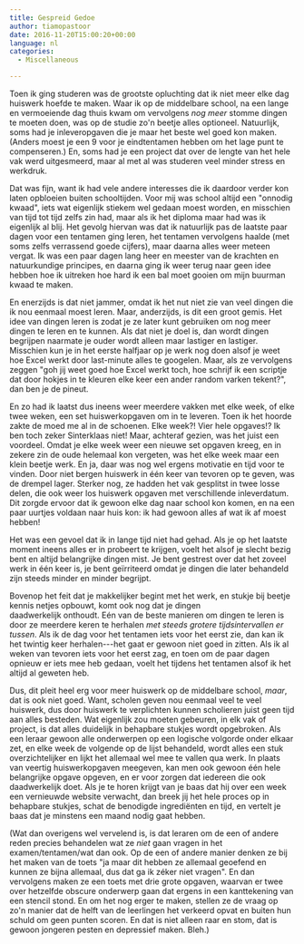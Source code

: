 ```yaml
---
title: Gespreid Gedoe
author: tiamopastoor
date: 2016-11-20T15:00:20+00:00
language: nl
categories:
  - Miscellaneous

---
```

Toen ik ging studeren was de grootste opluchting dat ik niet meer elke dag huiswerk hoefde te maken. Waar ik op de middelbare school, na een lange en vermoeiende dag thuis kwam om vervolgens _nog meer_ stomme dingen te moeten doen, was op de studie zo'n beetje alles optioneel. Natuurlijk, soms had je inleveropgaven die je maar het beste wel goed kon maken. (Anders moest je een 9 voor je eindtentamen hebben om het lage punt te compenseren.) En, soms had je een project dat over de lengte van het hele vak werd uitgesmeerd, maar al met al was studeren veel minder stress en werkdruk.

Dat was fijn, want ik had vele andere interesses die ik daardoor verder kon laten opbloeien buiten schooltijden. Voor mij was school altijd een "onnodig kwaad", iets wat eigenlijk stiekem wel gedaan moest worden, en misschien van tijd tot tijd zelfs zin had, maar als ik het diploma maar had was ik eigenlijk al blij. Het gevolg hiervan was dat ik natuurlijk pas de laatste paar dagen voor een tentamen ging leren, het tentamen vervolgens haalde (met soms zelfs verrassend goede cijfers), maar daarna alles weer meteen vergat. Ik was een paar dagen lang heer en meester van de krachten en natuurkundige principes, en daarna ging ik weer terug naar geen idee hebben hoe ik uitreken hoe hard ik een bal moet gooien om mijn buurman kwaad te maken.


En enerzijds is dat niet jammer, omdat ik het nut niet zie van veel dingen die ik nou eenmaal moest leren. Maar, anderzijds, is dit een groot gemis. Het idee van dingen leren is zodat je ze later kunt gebruiken om nog meer dingen te leren en te kunnen. Als dat niet je doel is, dan wordt dingen begrijpen naarmate je ouder wordt alleen maar lastiger en lastiger. Misschien kun je in het eerste halfjaar op je werk nog doen alsof je weet hoe Excel werkt door last-minute alles te googelen. Maar, als ze vervolgens zeggen "goh jij weet goed hoe Excel werkt toch, hoe schrijf ik een scriptje dat door hokjes in te kleuren elke keer een ander random varken tekent?", dan ben je de pineut.

En zo had ik laatst dus ineens weer meerdere vakken met elke week, of elke twee weken, een set huiswerkopgaven om in te leveren. Toen ik het hoorde zakte de moed me al in de schoenen. Elke week?! Vier hele opgaves!? Ik ben toch zeker Sinterklaas niet! Maar, achteraf gezien, was het juist een voordeel. Omdat je elke week weer een nieuwe set opgaven kreeg, en in zekere zin de oude helemaal kon vergeten, was het elke week maar een klein beetje werk. En ja, daar was nog wel ergens motivatie en tijd voor te vinden. Door niet bergen huiswerk in één keer van tevoren op te geven, was de drempel lager. Sterker nog, ze hadden het vak gesplitst in twee losse delen, die ook weer los huiswerk opgaven met verschillende inleverdatum. Dit zorgde ervoor dat ik gewoon elke dag naar school kon komen, en na een paar uurtjes voldaan naar huis kon: ik had gewoon alles af wat ik af moest hebben!

Het was een gevoel dat ik in lange tijd niet had gehad. Als je op het laatste moment ineens alles er in probeert te krijgen, voelt het alsof je slecht bezig bent en altijd belangrijke dingen mist. Je bent gestrest over dat het zoveel werk in één keer is, je bent geïrriteerd omdat je dingen die later behandeld zijn steeds minder en minder begrijpt.

Bovenop het feit dat je makkelijker begint met het werk, en stukje bij beetje kennis netjes opbouwt, komt ook nog dat je dingen daadwerkelijk onthoudt. Eén van de beste manieren om dingen te leren is door ze meerdere keren te herhalen _met steeds grotere tijdsintervallen er tussen_. Als ik de dag voor het tentamen iets voor het eerst zie, dan kan ik het twintig keer herhalen---het gaat er gewoon niet goed in zitten. Als ik al weken van tevoren iets voor het eerst zag, en toen om de paar dagen opnieuw er iets mee heb gedaan, voelt het tijdens het tentamen alsof ik het altijd al geweten heb.

Dus, dit pleit heel erg voor meer huiswerk op de middelbare school, _maar_, dat is ook niet goed. Want, scholen geven nou eenmaal veel te veel huiswerk, dus door huiswerk te verplichten kunnen scholieren juist geen tijd aan alles besteden. Wat eigenlijk zou moeten gebeuren, in elk vak of project, is dat alles duidelijk in behapbare stukjes wordt opgebroken. Als een leraar gewoon alle onderwerpen op een logische volgorde onder elkaar zet, en elke week de volgende op de lijst behandeld, wordt alles een stuk overzichtelijker en lijkt het allemaal wel mee te vallen qua werk. In plaats van veertig huiswerkopgaven meegeven, kan men ook gewoon één hele belangrijke opgave opgeven, en er voor zorgen dat iedereen die ook daadwerkelijk doet. Als je te horen krijgt van je baas dat hij over een week een vernieuwde website verwacht, dan breek jij het hele proces op in behapbare stukjes, schat de benodigde ingrediënten en tijd, en vertelt je baas dat je minstens een maand nodig gaat hebben.

(Wat dan overigens wel vervelend is, is dat leraren om de een of andere reden precies behandelen wat ze _niet_ gaan vragen in het examen/tentamen/wat dan ook. Op de een of andere manier denken ze bij het maken van de toets "ja maar dit hebben ze allemaal geoefend en kunnen ze bijna allemaal, dus dat ga ik zéker niet vragen". En dan vervolgens maken ze een toets met drie grote opgaven, waarvan er twee over hetzelfde obscure onderwerp gaan dat ergens in een kanttekening van een stencil stond. En om het nog erger te maken, stellen ze de vraag op zo'n manier dat de helft van de leerlingen het verkeerd opvat en buiten hun schuld om geen punten scoren. En dat is niet alleen raar en stom, dat is gewoon jongeren pesten en depressief maken. Bleh.)
